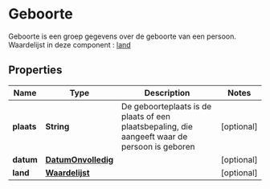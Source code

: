 

# Geboorte

Geboorte is een groep gegevens over de geboorte van een persoon.  Waardelijst in deze component : [land](http://www.kadaster.nl/schemas/waardelijsten/BRPLand/)
## Properties

Name | Type | Description | Notes
------------ | ------------- | ------------- | -------------
**plaats** | **String** | De geboorteplaats is de plaats of een plaatsbepaling, die aangeeft waar de persoon is geboren |  [optional]
**datum** | [**DatumOnvolledig**](DatumOnvolledig.md) |  |  [optional]
**land** | [**Waardelijst**](Waardelijst.md) |  |  [optional]



